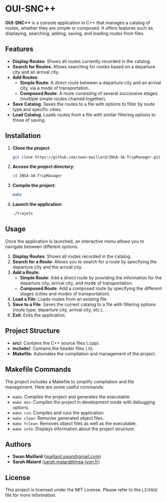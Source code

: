 # OUI-SNC++

**OUI-SNC++** is a console application in C++ that manages a catalog of routes, whether they are simple or composed. It offers features such as displaying, searching, adding, saving, and loading routes from files.

## Features

- **Display Routes**: Shows all routes currently recorded in the catalog.
- **Search for Routes**: Allows searching for routes based on a departure city and an arrival city.
- **Add Routes**:
  - **Simple Route**: A direct route between a departure city and an arrival city, via a mode of transportation.
  - **Composed Route**: A route consisting of several successive stages (multiple simple routes chained together).
- **Save Catalog**: Saves the routes to a file with options to filter by route type and specific cities.
- **Load Catalog**: Loads routes from a file with similar filtering options to those of saving.

## Installation

1. **Clone the project**:
   ```bash
   git clone https://github.com/swan-maillard/INSA-3A-TripManager.git
   ```

2. **Access the project directory**:
   ```bash
   cd INSA-3A-TripManager
   ```

3. **Compile the project**:
   ```bash
   make
   ```

4. **Launch the application**:
   ```bash
   ./trajets
   ```

## Usage

Once the application is launched, an interactive menu allows you to navigate between different options:

1. **Display Routes**: Shows all routes recorded in the catalog.
2. **Search for a Route**: Allows you to search for a route by specifying the departure city and the arrival city.
3. **Add a Route**:
   - **Simple Route**: Add a direct route by providing the information for the departure city, arrival city, and mode of transportation.
   - **Composed Route**: Add a composed route by specifying the different stages (cities and modes of transportation).
4. **Load a File**: Loads routes from an existing file.
5. **Save to a File**: Saves the current catalog to a file with filtering options (route type, departure city, arrival city, etc.).
6. **Exit**: Exits the application.

## Project Structure

- **src/**: Contains the C++ source files (.cpp).
- **include/**: Contains the header files (.h).
- **Makefile**: Automates the compilation and management of the project.

## Makefile Commands

The project includes a Makefile to simplify compilation and file management. Here are some useful commands:

- `make`: Compiles the project and generates the executable.
- `make dev`: Compiles the project in development mode with debugging options.
- `make run`: Compiles and runs the application.
- `make clean`: Removes generated object files.
- `make fclean`: Removes object files as well as the executable.
- `make info`: Displays information about the project structure.

## Authors

- **Swan Maillard** (maillard.swan@gmail.com)
- **Sarah Malard** (sarah.malard@insa-lyon.fr)

## License

This project is licensed under the MIT License. Please refer to the `LICENSE` file for more information.
